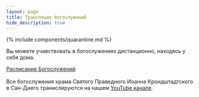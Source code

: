 ```yaml
---
layout: page
title: Трансляция богослужений
hide_description: true
---
```


{% include components/quarantine.md %}

Вы можете учавствовать в богослужениях дистанционно, находясь у себя дома.

[Расписание Богослужений](/schedule/)
<br /><br />
Все богослужения храма Святого Праведного Иоанна Крондштадтского в Сан-Диего транислируются на нашем [YouTube канале](https://youtube.com/@stjohnkronstadt573/streams).
